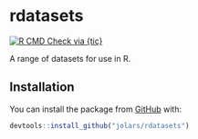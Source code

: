 
<!-- README.md is generated from README.Rmd. Please edit that file -->

# rdatasets

<!-- badges: start -->

[![R CMD Check via
{tic}](https://github.com/jolars/rdatasets/workflows/R%20CMD%20Check%20via%20%7Btic%7D/badge.svg?branch=master)](https://github.com/jolars/rdatasets/actions)
<!-- badges: end -->

A range of datasets for use in R.

## Installation

You can install the package from [GitHub](https://github.com/) with:

``` r
devtools::install_github("jolars/rdatasets")
```
